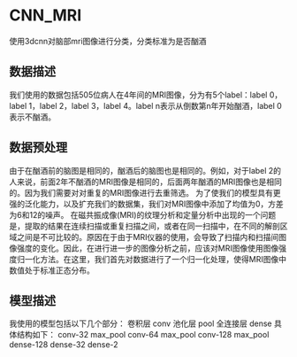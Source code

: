 # CNN_MRI
使用3dcnn对脑部mri图像进行分类，分类标准为是否酗酒
## 数据描述
我们使用的数据包括505位病人在4年间的MRI图像，分为有5个label：label 0，label 1，label 2，label 3，label 4。label n表示从倒数第n年开始酗酒，label 0表示不酗酒。
## 数据预处理
由于在酗酒前的脑图是相同的，酗酒后的脑图也是相同的。例如，对于label 2的人来说，前面2年不酗酒的MRI图像是相同的，后面两年酗酒的MRI图像也是相同的。因为我们需要对对重复的MRI图像进行去重筛选。
为了使我们的模型具有更强的泛化能力，以及扩充我们的数据集，我们对MRI图像中添加了均值为0，方差为6和12的噪声。
在磁共振成像(MRI)的纹理分析和定量分析中出现的一个问题是，提取的结果在连续扫描或重复扫描之间，或者在同一扫描中，在不同的解剖区域之间是不可比较的。原因在于由于MRI仪器的使用，会导致了扫描内和扫描间图像强度的变化。因此，在进行进一步的图像分析之前，应该对MRI图像使用图像强度归一化方法。在这里，我们首先对数据进行了一个归一化处理，使得MRI图像中数值处于标准正态分布。

## 模型描述
我使用的模型包括以下几个部分：
卷积层 conv
池化层 pool
全连接层 dense
具体结构如下：
    conv-32
    max_pool
    conv-64
    max_pool
    conv-128
    max_pool
    dense-128
    dense-32
    dense-2


